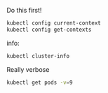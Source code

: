 Do this first!

```sh
kubectl config current-context
kubectl config get-contexts
```

info:
```sh
kubectl cluster-info
```

Really verbose

```sh
kubectl get pods -v=9
```
